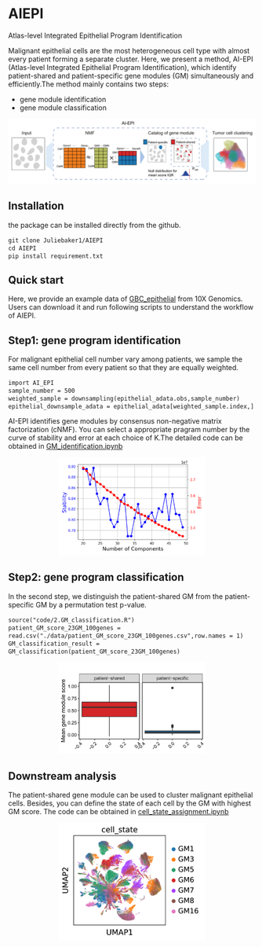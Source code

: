 # AIEPI
Atlas-level Integrated Epithelial Program Identification

Malignant epithelial cells are the most heterogeneous cell type with almost every patient forming a separate cluster. Here, we present a method, AI-EPI (Atlas-level Integrated Epithelial Program Identification), which identify patient-shared and patient-specific gene modules (GM) simultaneously and efficiently.The
method mainly contains two steps:

-   gene module identification
-   gene module classification

<div align=center> 
<img src="./inst/workflow.png" alt="workflow.png">
</div> 

Installation
------------

the package can be installed directly from the github.

```
git clone Juliebaker1/AIEPI
cd AIEPI
pip install requirement.txt
```

Quick start
-----------

Here, we provide an example data of [GBC_epithelial](http://lifeome.net/software/hrg/GBC_epithelial.h5ad) 
from 10X Genomics. Users can download it and run following scripts to understand the workflow of AIEPI.

## Step1: gene program identification

For malignant epithelial cell number vary among patients, we sample the same cell number from every patient so that they are equally weighted.

```
import AI_EPI
sample_number = 500
weighted_sample = downsampling(epithelial_adata.obs,sample_number)
epithelial_downsample_adata = epithelial_adata[weighted_sample.index,]
```
AI-EPI identifies gene modules by consensus non-negative matrix factorization (cNMF). You can select a appropriate pragram number by the curve of stability and error at each choice of K.The detailed code can be obtained in [GM_identification.ipynb]("./code/1.GM_identification.ipynb")

<div align=center> 
<img src="./inst/Epithelial.k_selection.png" width = "300" alt="Epithelial.k_selection.png">
</div> 


## Step2: gene program classification

In the second step, we distinguish the patient-shared GM from the patient-specific GM by a permutation test p-value.  

```
source("code/2.GM_classification.R")
patient_GM_score_23GM_100genes = read.csv("./data/patient_GM_score_23GM_100genes.csv",row.names = 1)
GM_classification_result = GM_classification(patient_GM_score_23GM_100genes)
```
<div align=center> 
<img src="./inst/IQR.png" width = "300"  alt="IQR.png">
</div> 

## Downstream analysis

The patient-shared gene module can be used to cluster malignant epithelial cells. Besides, you can define the state of each cell by the GM with highest GM score. The code can be obtained in [cell_state_assignment.ipynb]("./code/3.cell_state_assignment.ipynb")


<div align=center> 
<img src="./inst/cell_state.png" width = "300" alt="cell_state.png">
</div> 

